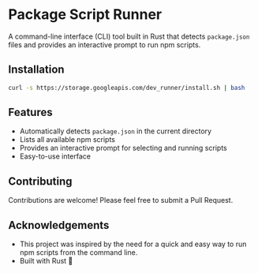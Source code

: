 # Package Script Runner

A command-line interface (CLI) tool built in Rust that detects `package.json` files and provides an interactive prompt to run npm scripts.

## Installation

```bash
curl -s https://storage.googleapis.com/dev_runner/install.sh | bash
```

## Features

- Automatically detects `package.json` in the current directory
- Lists all available npm scripts
- Provides an interactive prompt for selecting and running scripts
- Easy-to-use interface

## Contributing

Contributions are welcome! Please feel free to submit a Pull Request.

## Acknowledgements

- This project was inspired by the need for a quick and easy way to run npm scripts from the command line.
- Built with Rust 🦀